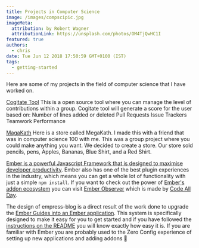 ```yaml
---
title: Projects in Computer Science
image: /images/compscipic.jpg
imageMeta:
  attribution: by Robert Wagner
  attributionLink: https://unsplash.com/photos/OM4TjQwHC1I
featured: true
authors:
  - chris
date: Tue Jun 12 2018 17:50:59 GMT+0100 (IST)
tags:
  - getting-started
---
```

Here are some of my projects in the field of computer science that I have worked
on.

[Cogitate Tool](https://github.com/GatorCogitate/cogitate_tool) This is a open
source tool where you can manage the level of contributions within a group. Cogitate
tool will generate a score for the user based on:
Number of lines added or deleted
Pull Requests
Issue Trackers
Teamwork Performance

[MagaKath](https://github.com/Allegheny-Computer-Science-100-S2019/project-cs100s2019-megakath)
Here is a store called MegaKath. I made this with a friend that was in computer science
100 with me. This was a group project where you could make anything you want.
We decided to create a store. Our store sold pencils, pens, Apples, Bananas, Blue Shirt,
and a Red Shirt.

[Ember is a powerful Javascript Framework that is designed to maximise developer productivity](https://emberjs.com/). Ember also has one of the best plugin experiences in the industry, which means you can get a whole lot of functionality with just a simple `npm install`. If you want to check out the power of [Ember's addon ecosystem](https://emberobserver.com/) you can visit [Ember Observer](https://emberobserver.com/) which is made by [Code All Day](http://www.codeallday.com/).

The design of empress-blog is a direct result of the work done to upgrade the [Ember Guides into an Ember application](https://github.com/ember-learn/guides-app). This system is specifically designed to make it easy for you to get started and if you have followed the [instructions on the README](https://github.com/empress/empress-blog) you will know exactly how easy it is. If you are familiar with Ember you are probably used to the Zero Config experience of setting up new applications and adding addons 🎉
